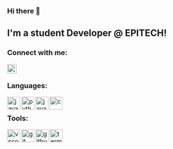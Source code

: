 ### Hi there 👋

## I'm a student Developer @ EPITECH!

### Connect with me:

[<img align="left" alt="linkedin | LinkedIn" width="22px" src="https://simpleicons.org/icons/linkedin.svg" />][linkedin]
<br />

### Languages:

[<img align="left" alt="javascript" width="30px" src="https://simpleicons.org/icons/javascript.svg" />][javascript]
[<img align="left" alt="python" width="30px" src="https://simpleicons.org/icons/python.svg" />][python]
[<img align="left" alt="java" width="30px" src="https://simpleicons.org/icons/java.svg" />][java]
[<img align="left" alt="c" width="30px" src="https://simpleicons.org/icons/c.svg" />][c]
<br />

### Tools:

[<img align="left" alt="vscode" width="30px" src="https://simpleicons.org/icons/visualstudiocode.svg" />][vscode]
[<img align="left" alt="git" width="30px" src="https://simpleicons.org/icons/git.svg" />][git]
[<img align="left" alt="github" width="30px" src="https://simpleicons.org/icons/github.svg" />][github]
[<img align="left" alt="terminal" width="30px" src="https://simpleicons.org/icons/gnubash.svg" />][terminal]
<br />



[linkedin]: https://www.linkedin.com/in/clovis-sargenton-callard-52819a1b8/

[javascript]: https://www.javascript.com/
[python]: https://www.python.org/
[java]: https://www.java.com/
[c]: https://en.cppreference.com/w/c

[vscode]: https://code.visualstudio.com/
[git]: https://git-scm.com/
[github]: https://github.com/
[terminal]: https://www.linux.org/
